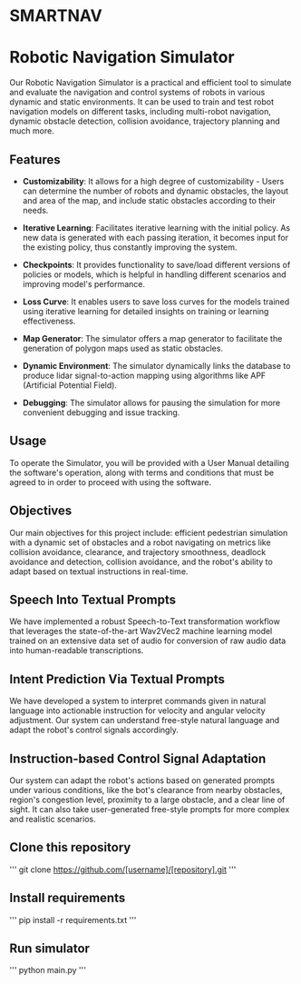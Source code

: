 # SMARTNAV

# Robotic Navigation Simulator
Our Robotic Navigation Simulator is a practical and efficient tool to simulate and evaluate the navigation and control systems of robots in various dynamic and static environments. It can be used to train and test robot navigation models on different tasks, including multi-robot navigation, dynamic obstacle detection, collision avoidance, trajectory planning and much more.

## Features

- **Customizability**: It allows for a high degree of customizability - Users can determine the number of robots and dynamic obstacles, the layout and area of the map, and include static obstacles according to their needs.

- **Iterative Learning**: Facilitates iterative learning with the initial policy. As new data is generated with each passing iteration, it becomes input for the existing policy, thus constantly improving the system.

- **Checkpoints**: It provides functionality to save/load different versions of policies or models, which is helpful in handling different scenarios and improving model's performance. 

- **Loss Curve**: It enables users to save loss curves for the models trained using iterative learning for detailed insights on training or learning effectiveness.

- **Map Generator**: The simulator offers a map generator to facilitate the generation of polygon maps used as static obstacles.

- **Dynamic Environment**: The simulator dynamically links the database to produce lidar signal-to-action mapping using algorithms like APF (Artificial Potential Field).

- **Debugging**: The simulator allows for pausing the simulation for more convenient debugging and issue tracking. 

## Usage
To operate the Simulator, you will be provided with a User Manual detailing the software's operation, along with terms and conditions that must be agreed to in order to proceed with using the software.

## Objectives
Our main objectives for this project include: efficient pedestrian simulation with a dynamic set of obstacles and a robot navigating on metrics like collision avoidance, clearance, and trajectory smoothness, deadlock avoidance and detection, collision avoidance, and the robot's ability to adapt based on textual instructions in real-time.

## Speech Into Textual Prompts
We have implemented a robust Speech-to-Text transformation workflow that leverages the state-of-the-art Wav2Vec2 machine learning model trained on an extensive data set of audio for conversion of raw audio data into human-readable transcriptions.

## Intent Prediction Via Textual Prompts
We have developed a system to interpret commands given in natural language into actionable instruction for velocity and angular velocity adjustment. Our system can understand free-style natural language and adapt the robot's control signals accordingly.

## Instruction-based Control Signal Adaptation
Our system can adapt the robot's actions based on generated prompts under various conditions, like the bot's clearance from nearby obstacles, region's congestion level, proximity to a large obstacle, and a clear line of sight. It can also take user-generated free-style prompts for more complex and realistic scenarios.

## Clone this repository
'''
git clone https://github.com/[username]/[repository].git
'''
## Install requirements
'''
pip install -r requirements.txt
'''
## Run simulator
'''
python main.py
'''
